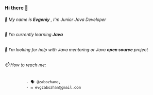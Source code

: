 ### Hi there 👋

######  💬 My name is ***Evgeniy*** , I'm Junior Java Developer
######  🌱 I’m currently learning ***Java***
######  🤔 I’m looking for help with Java mentoring or Java ***open source*** project
######  📫 How to reach me: 
              - 🗣️ @zabozhane,
              - ✉️ evgzabozhan@gmail.com

<!--
**evgzabozhan/evgzabozhan** is a ✨ _special_ ✨ repository because its `README.md` (this file) appears on your GitHub profile.

Here are some ideas to get you started:

- 🔭 I’m currently working on ...
- 🌱 I’m currently learning ...
- 👯 I’m looking to collaborate on ...
- 🤔 I’m looking for help with ...
- 💬 Ask me about ...
- 📫 How to reach me: ...
- 😄 Pronouns: ...
- ⚡ Fun fact: ...
-->

